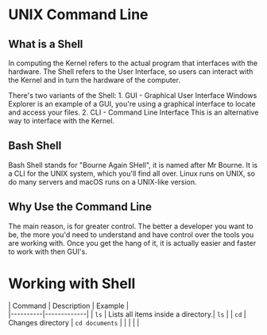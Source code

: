 # UNIX Command Line

## What is a Shell
In computing the Kernel refers to the actual program that interfaces with the hardware. The Shell refers to the User Interface, so users can interact with the Kernel and in turn the hardware of the computer.

There's two variants of the Shell:
    1. GUI - Graphical User Interface
    Windows Explorer is an example of a GUI, you're using a graphical interface to locate and access your files.
    2. CLI - Command Line Interface
    This is an alternative way to interface with the Kernel.

## Bash Shell
Bash Shell stands for "Bourne Again SHell", it is named after Mr Bourne. It is a CLI for the UNIX system, which you'll find all over. Linux runs on UNIX, so do many servers and macOS runs on a UNIX-like version.

## Why Use the Command Line
The main reason, is for greater control. The better a developer you want to be, the more you'd need to understand and have control over the tools you are working with. Once you get the hang of it, it is actually easier and faster to work with then GUI's.

# Working with Shell

| Command | Description | Example |  
|----------|-------------|
| `ls` | Lists all items inside a directory.| `ls` |
| `cd` | Changes directory | `cd documents` |
|  |  |  |